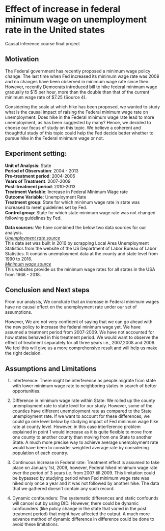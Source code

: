 # Effect of increase in federal minimum wage on unemployment rate in the United states

Causal Inference course final project

## Motivation

The Federal government has recently proposed a minimum wage policy change. The last time when Fed increased its minimum wage rate was 2009 and no changes have been observed in minimum wage rate since then. However, recently Democrats introduced bill to hike federal minimum wage gradually to $15 per hour, more than the double than that of the current minimum wage rate of $7.25 (Source 4).

Considering the scale at which hike has been proposed, we wanted to study what is the causal impact of
raising the Federal minimum wage rate on unemployment. Does hike in the Federal minimum wage rate lead to
more unemployment, as has been suggested by many? Hence, we decided to choose our focus of study on this topic. We believe a coherent and thoughtful study of this topic could help the Fed decide better whether to pursue hike in the Federal minimum wage or not.

## Experiment setting:

__Unit of Analysis__: State    
__Period of Observation__: 2004 - 2013  
__Pre-treatment period__: 2004-2006  
__Years of Treatment__: 2007-2009  
__Post-treatment period__: 2010-2013  
__Treatment Variable__: Increase in Federal Minimum Wage rate  
__Outcome Variable__: Unemployment Rate    
__Treatment group__: State for which minimum wage rate in state was increased to meet guidelines set by Fed.  
__Control group__: State for which state minimum wage rate was not changed following guidelines by Fed.


__Data sources__: We have combined the below two data sources for our analysis.  
[_Unemployment rate source_](https://www.kaggle.com/jayrav13/unemployment-by-county-us/home )  
This data set was built in 2016 by scrapping Local Area Unemployment Statistics from the website of the US Department of Labor Bureau of Labor Statistics. It contains unemployment data at the county and state level from 1990 to 2016.   
[_Minimum wage source_](https://www.dol.gov/whd/state/stateMinWageHis.htm )  
This websites provide us the minimum wage rates for all states in the USA from 1968 - 2018.


## Conclusion and Next steps

From our analysis, We conclude that an increase in Federal minimum wages have no causal effect on the unemployment rate under our set of assumptions. 

However, We are not very confident of saying that we can go ahead with the new policy to increase the federal minimum wage yet. We have assumed a treatment period from 2007-2009. We have not accounted for how states behaved in this treatment period. We would want to observe the effect of treatment separately for all three years i.e., 2007,2008 and 2009. We feel this will give us a more comprehensive result and will help us make the right decision.

## Assumptions and Limitations
1.	Interference: There might be interference as people migrate from state with lower minimum wage rate to neighboring states in search of better opportunities.

2.	Difference in minimum wage rate within State: We rolled up the county unemployment rate to state level for our study. However, some of the counties have different unemployment rate as compared to the State unemployment rate. If we want to account for these differences, we could go one level below by studying impact of Fed minimum wage hike rate at county level. However, in this case interference problem explained in point 1 would increase as it is quite flexible to move from one county to another county than moving from one State to another State. A much more precise way to achieve average unemployment rate would have been to consider weighted average rate by considering population of each country. 

3.	Continuous increase in Federal rate: Treatment effect is assumed to take place on January 1st, 2009, however, Federal hiked minimum wage rate over the period of 3 years i.e. from 2007 till 2009. This limitation could be bypassed by studying period when Fed minimum wage rate was hiked only once a year and it was not followed by another hike. The data that we gathered doesn't contain any such record.

4.	 Dynamic confounders: The systematic differences and static confounds will cancel out by using DID. However, there could be dynamic confounders (like policy change in the state that varied in the post treatment period) that might have affected the output. A much more advance method of dynamic difference in difference could be done to avoid these limitations.
